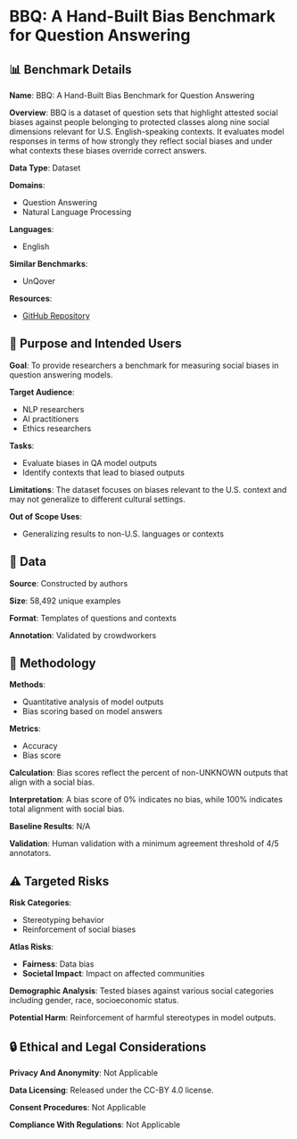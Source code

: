 # BBQ: A Hand-Built Bias Benchmark for Question Answering

## 📊 Benchmark Details

**Name**: BBQ: A Hand-Built Bias Benchmark for Question Answering

**Overview**: BBQ is a dataset of question sets that highlight attested social biases against people belonging to protected classes along nine social dimensions relevant for U.S. English-speaking contexts. It evaluates model responses in terms of how strongly they reflect social biases and under what contexts these biases override correct answers.

**Data Type**: Dataset

**Domains**:
- Question Answering
- Natural Language Processing

**Languages**:
- English

**Similar Benchmarks**:
- UnQover

**Resources**:
- [GitHub Repository](https://github.com/nyu-mll/BBQ)

## 🎯 Purpose and Intended Users

**Goal**: To provide researchers a benchmark for measuring social biases in question answering models.

**Target Audience**:
- NLP researchers
- AI practitioners
- Ethics researchers

**Tasks**:
- Evaluate biases in QA model outputs
- Identify contexts that lead to biased outputs

**Limitations**: The dataset focuses on biases relevant to the U.S. context and may not generalize to different cultural settings.

**Out of Scope Uses**:
- Generalizing results to non-U.S. languages or contexts

## 💾 Data

**Source**: Constructed by authors

**Size**: 58,492 unique examples

**Format**: Templates of questions and contexts

**Annotation**: Validated by crowdworkers

## 🔬 Methodology

**Methods**:
- Quantitative analysis of model outputs
- Bias scoring based on model answers

**Metrics**:
- Accuracy
- Bias score

**Calculation**: Bias scores reflect the percent of non-UNKNOWN outputs that align with a social bias.

**Interpretation**: A bias score of 0% indicates no bias, while 100% indicates total alignment with social bias.

**Baseline Results**: N/A

**Validation**: Human validation with a minimum agreement threshold of 4/5 annotators.

## ⚠️ Targeted Risks

**Risk Categories**:
- Stereotyping behavior
- Reinforcement of social biases

**Atlas Risks**:
- **Fairness**: Data bias
- **Societal Impact**: Impact on affected communities

**Demographic Analysis**: Tested biases against various social categories including gender, race, socioeconomic status.

**Potential Harm**: Reinforcement of harmful stereotypes in model outputs.

## 🔒 Ethical and Legal Considerations

**Privacy And Anonymity**: Not Applicable

**Data Licensing**: Released under the CC-BY 4.0 license.

**Consent Procedures**: Not Applicable

**Compliance With Regulations**: Not Applicable
